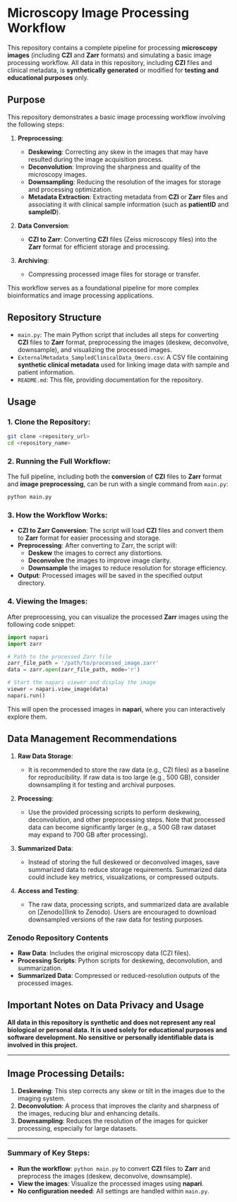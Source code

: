 # **Microscopy Image Processing Workflow**

This repository contains a complete pipeline for processing **microscopy images** (including **CZI** and **Zarr** formats) and simulating a basic image processing workflow. All data in this repository, including **CZI** files and clinical metadata, is **synthetically generated** or modified for **testing and educational purposes** only.

## **Purpose**

This repository demonstrates a basic image processing workflow involving the following steps:

1. **Preprocessing**:

   - **Deskewing**: Correcting any skew in the images that may have resulted during the image acquisition process.
   - **Deconvolution**: Improving the sharpness and quality of the microscopy images.
   - **Downsampling**: Reducing the resolution of the images for storage and processing optimization.
   - **Metadata Extraction**: Extracting metadata from **CZI** or **Zarr** files and associating it with clinical sample information (such as **patientID** and **sampleID**).

2. **Data Conversion**:

   - **CZI to Zarr**: Converting **CZI** files (Zeiss microscopy files) into the **Zarr** format for efficient storage and processing.

3. **Archiving**:

   - Compressing processed image files for storage or transfer.

This workflow serves as a foundational pipeline for more complex bioinformatics and image processing applications.

## **Repository Structure**

- `main.py`: The main Python script that includes all steps for converting **CZI** files to **Zarr** format, preprocessing the images (deskew, deconvolve, downsample), and visualizing the processed images.
- `ExternalMetadata_SampledClinicalData_Omero.csv`: A CSV file containing **synthetic clinical metadata** used for linking image data with sample and patient information.
- `README.md`: This file, providing documentation for the repository.

## **Usage**

### 1. **Clone the Repository**:

```bash
git clone <repository_url>
cd <repository_name>
```

### 2. **Running the Full Workflow**:

The full pipeline, including both the **conversion** of **CZI** files to **Zarr** format and **image preprocessing**, can be run with a single command from `main.py`:

```bash
python main.py
```

### 3. **How the Workflow Works**:

- **CZI to Zarr Conversion**: The script will load **CZI** files and convert them to **Zarr** format for easier processing and storage.
- **Preprocessing**: After converting to Zarr, the script will:
  - **Deskew** the images to correct any distortions.
  - **Deconvolve** the images to improve image clarity.
  - **Downsample** the images to reduce resolution for storage efficiency.
- **Output**: Processed images will be saved in the specified output directory.

### 4. **Viewing the Images**:

After preprocessing, you can visualize the processed **Zarr** images using the following code snippet:

```python
import napari
import zarr

# Path to the processed Zarr file
zarr_file_path = '/path/to/processed_image.zarr'
data = zarr.open(zarr_file_path, mode='r')

# Start the napari viewer and display the image
viewer = napari.view_image(data)
napari.run()
```

This will open the processed images in **napari**, where you can interactively explore them.

## **Data Management Recommendations**

1. **Raw Data Storage**:

   - It is recommended to store the raw data (e.g., CZI files) as a baseline for reproducibility. If raw data is too large (e.g., 500 GB), consider downsampling it for testing and archival purposes.

2. **Processing**:

   - Use the provided processing scripts to perform deskewing, deconvolution, and other preprocessing steps. Note that processed data can become significantly larger (e.g., a 500 GB raw dataset may expand to 700 GB after processing).

3. **Summarized Data**:

   - Instead of storing the full deskewed or deconvolved images, save summarized data to reduce storage requirements. Summarized data could include key metrics, visualizations, or compressed outputs.

4. **Access and Testing**:

   - The raw data, processing scripts, and summarized data are available on [Zenodo]\(link to Zenodo). Users are encouraged to download downsampled versions of the raw data for testing purposes.

### **Zenodo Repository Contents**

- **Raw Data**: Includes the original microscopy data (CZI files).
- **Processing Scripts**: Python scripts for deskewing, deconvolution, and summarization.
- **Summarized Data**: Compressed or reduced-resolution outputs of the processed images.

## **Important Notes on Data Privacy and Usage**

**All data in this repository is synthetic and does not represent any real biological or personal data. It is used solely for educational purposes and software development. No sensitive or personally identifiable data is involved in this project.**

---

## **Image Processing Details:**

1. **Deskewing**: This step corrects any skew or tilt in the images due to the imaging system.
2. **Deconvolution**: A process that improves the clarity and sharpness of the images, reducing blur and enhancing details.
3. **Downsampling**: Reduces the resolution of the images for quicker processing, especially for large datasets.

---

### **Summary of Key Steps**:

- **Run the workflow**: `python main.py` to convert **CZI** files to **Zarr** and preprocess the images (deskew, deconvolve, downsample).
- **View the images**: Visualize the processed images using **napari**.
- **No configuration needed**: All settings are handled within `main.py`.
